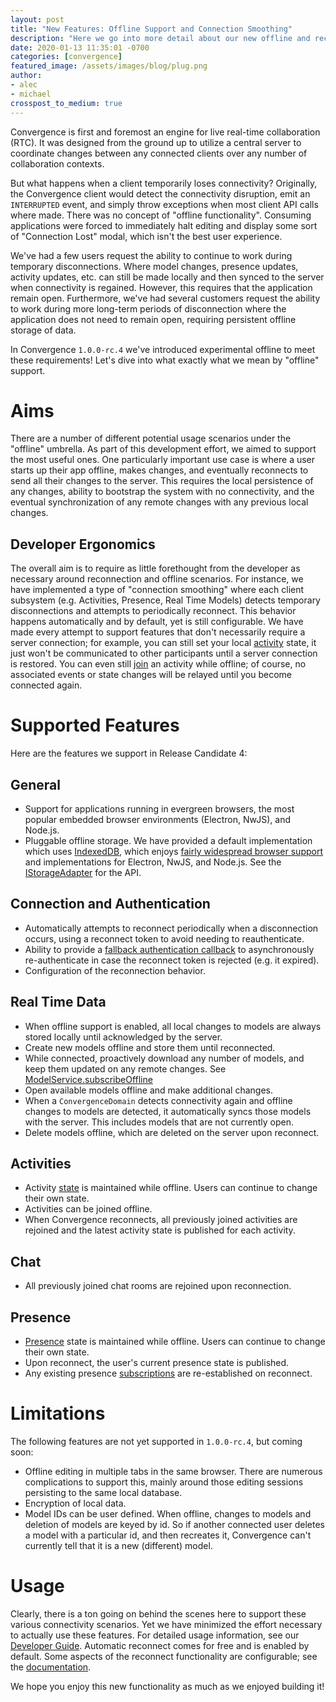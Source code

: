 ```yaml
---
layout: post
title: "New Features: Offline Support and Connection Smoothing"
description: "Here we go into more detail about our new offline and reconnection features. Why did we build them?  What sort of use cases did we aim to support?  And what's next?"
date: 2020-01-13 11:35:01 -0700
categories: [convergence]
featured_image: /assets/images/blog/plug.png
author: 
- alec
- michael
crosspost_to_medium: true
---
```

Convergence is first and foremost an engine for live real-time collaboration (RTC).  It was designed from the ground up to utilize a central server to coordinate changes between any connected clients over any number of collaboration contexts.

But what happens when a client temporarily loses connectivity?  Originally, the Convergence client would detect the connectivity disruption, emit an `INTERRUPTED` event, and simply throw exceptions when most client API calls where made.  There was no concept of "offline functionality".  Consuming applications were forced to immediately halt editing and display some sort of "Connection Lost" modal, which isn't the best user experience.
 
We've had a few users request the ability to continue to work during temporary disconnections. Where model changes, presence updates, activity updates, etc. can still be made locally and then synced to the server when connectivity is regained. However, this requires that the application remain open. Furthermore, we've had several customers request the ability to work during more long-term periods of disconnection where the application does not need to remain open, requiring persistent offline storage of data.
 
In Convergence `1.0.0-rc.4` we've introduced experimental offline to meet these requirements!  Let's dive into what exactly what we mean by "offline" support.

# Aims

There are a number of different potential usage scenarios under the "offline" umbrella.  As part of this development effort, we aimed to support the most useful ones. One particularly important use case is where a user starts up their app offline, makes changes, and eventually reconnects to send all their changes to the server.  This requires the local persistence of any changes, ability to bootstrap the system with no connectivity, and the eventual synchronization of any remote changes with any previous local changes.  

## Developer Ergonomics

The overall aim is to require as little forethought from the developer as necessary around reconnection and offline scenarios.  For instance, we have implemented a type of "connection smoothing" where each client subsystem (e.g. Activities, Presence, Real Time Models) detects temporary disconnections and attempts to periodically reconnect.  This behavior happens automatically and by default, yet is still configurable.  We have made every attempt to support features that don't necessarily require a server connection; for example, you can still set your local [activity](https://docs.convergence.io/guide/activities/overview.html) state, it just won't be communicated to other participants until a server connection is restored.  You can even still [join](https://docs.convergence.io/js-api/classes/activityservice.html#join) an activity while offline; of course, no associated events or state changes will be relayed until you become connected again. 

# Supported Features

Here are the features we support in Release Candidate 4:

## General
- Support for applications running in evergreen browsers, the most popular embedded browser environments (Electron, NwJS), and Node.js.
- Pluggable offline storage.  We have provided a default implementation which uses [IndexedDB](https://developer.mozilla.org/en-US/docs/Web/API/IndexedDB_API), which enjoys [fairly widespread browser support](https://developer.mozilla.org/en-US/docs/Web/API/IndexedDB_API) and implementations for Electron, NwJS, and Node.js. See the [IStorageAdapter](https://docs.convergence.io/js-api/interfaces/offline.istorageadapter.html) for the API.

## Connection and Authentication
- Automatically attempts to reconnect periodically when a disconnection occurs, using a reconnect token to avoid needing to reauthenticate.
- Ability to provide a [fallback authentication callback](https://docs.convergence.io/js-api/interfaces/connection_and_authentication.iconvergenceoptions.html#reconnect) to asynchronously re-authenticate in case the reconnect token is rejected (e.g. it expired).
- Configuration of the reconnection behavior.

## Real Time Data
- When offline support is enabled, all local changes to models are always stored locally until acknowledged by the server.
- Create new models offline and store them until reconnected.
- While connected, proactively download any number of models, and keep them updated on any remote changes.  See [ModelService.subscribeOffline](https://docs.convergence.io/js-api/classes/real_time_data.modelservice.html#subscribeoffline)
- Open available models offline and make additional changes.
- When a `ConvergenceDomain` detects connectivity again and offline changes to models are detected, it automatically syncs those models with the server.  This includes models that are not currently open.
- Delete models offline, which are deleted on the server upon reconnect.

## Activities
- Activity [state](https://docs.convergence.io/guide/activities/state.html) is maintained while offline. Users can continue to change their own state.
- Activities can be joined offline.
- When Convergence reconnects, all previously joined activities are rejoined and the latest activity state is published for each activity.

## Chat
- All previously joined chat rooms are rejoined upon reconnection.

## Presence
- [Presence](https://docs.convergence.io/guide/presence/overview.html) state is maintained while offline. Users can continue to change their own state.
- Upon reconnect, the user's current presence state is published.
- Any existing presence [subscriptions](https://docs.convergence.io/js-api/classes/presence.userpresencesubscription.html) are re-established on reconnect.

# Limitations
The following features are not yet supported in `1.0.0-rc.4`, but coming soon:

- Offline editing in multiple tabs in the same browser.  There are numerous complications to support this, mainly around those editing sessions persisting to the same local database.
- Encryption of local data.
- Model IDs can be user defined. When offline, changes to models and deletion of models are keyed by id.  So if another connected user deletes a model with a particular id, and then recreates it, Convergence can't currently tell that it is a new (different) model.

# Usage

Clearly, there is a ton going on behind the scenes here to support these various connectivity scenarios. Yet we have minimized the effort necessary to actually use these features.  For detailed usage information, see our [Developer Guide](https://docs.convergence.io/guide/offline/overview.html).  Automatic reconnect comes for free and is enabled by default.  Some aspects of the reconnect functionality are configurable; see the [documentation](https://docs.convergence.io/js-api/interfaces/connection_and_authentication.iconvergenceoptions.html#reconnect).

We hope you enjoy this new functionality as much as we enjoyed building it!
